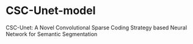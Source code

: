 # CSC-Unet-model
CSC-Unet: A Novel Convolutional Sparse Coding Strategy based Neural Network for Semantic Segmentation
